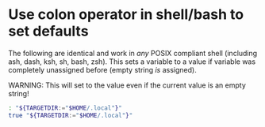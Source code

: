 # Use colon operator in shell/bash to set defaults

The following are identical and work in *any* POSIX compliant shell (including ash, dash, ksh, sh, bash, zsh). This sets a variable to a value if variable was completely unassigned before (empty string *is* assigned).

WARNING: This will set to the value even if the current value is an empty string!

```sh
: "${TARGETDIR:="$HOME/.local"}"
true "${TARGETDIR:="$HOME/.local"}"
```


